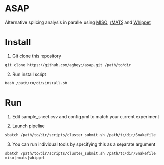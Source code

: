 ASAP
====

Alternative splicing analysis in parallel using [MISO](https://miso.readthedocs.io/en/fastmiso/), [rMATS](http://rnaseq-mats.sourceforge.net/) and [Whippet](https://github.com/timbitz/Whippet.jl)

Install
====

1. Git clone this repository
```
git clone https://github.com/agheyd/asap.git /path/to/dir
```

2. Run install script
```
bash /path/to/dir/install.sh
```

Run
====

1. Edit sample_sheet.csv and config.yml to match your current experiment

2. Launch pipeline
```
sbatch /path/to/dir/scripts/cluster_submit.sh /path/to/dir/Snakefile
```

3. You can run individual tools by specifying this as a separate argument
```
sbatch /path/to/dir/scripts/cluster_submit.sh /path/to/dir/Snakefile miso|rmats|whippet
```
